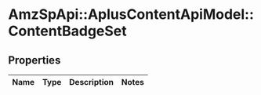 # AmzSpApi::AplusContentApiModel::ContentBadgeSet

## Properties
Name | Type | Description | Notes
------------ | ------------- | ------------- | -------------


